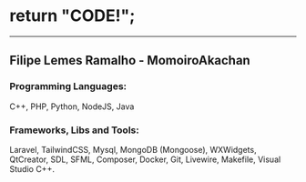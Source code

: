 <h1>
  return "CODE!";
</h1>

<hr>

<h2>Filipe Lemes Ramalho - MomoiroAkachan</h2>

<h3>Programming Languages:</h3>
C++, PHP, Python, NodeJS, Java

<h3>Frameworks, Libs and Tools:</h3>
Laravel, TailwindCSS, Mysql, MongoDB (Mongoose), WXWidgets, QtCreator, SDL, SFML, Composer, Docker, Git, Livewire, Makefile, Visual Studio C++.
